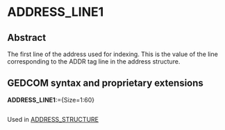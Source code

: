 ﻿<!-- licence GPL V2, cf https://github.com/TitiFix/geneweb -->
# ADDRESS_LINE1
## Abstract
The first line of the address used for indexing.  This is the value of the line corresponding to the
ADDR tag line in the address structure.


## GEDCOM syntax and proprietary extensions

**ADDRESS_LINE1**:={Size=1:60}
<pre>
</pre>
Used in <a href=Ged.ADDRESS_STRUCTURE.md>ADDRESS_STRUCTURE</a><br />

